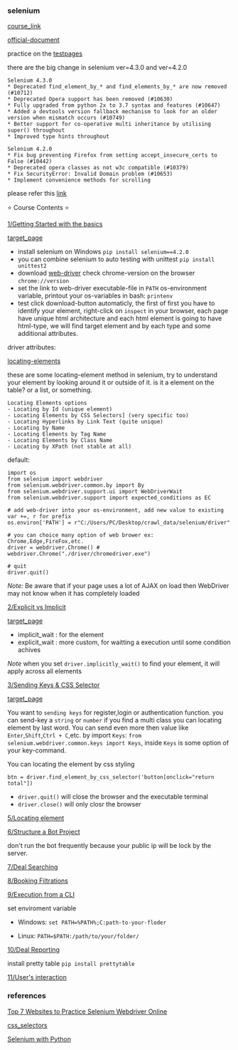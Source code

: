 ### selenium

[course_link](https://www.youtube.com/watch?v=j7VZsCCnptM)

[official-document](https://www.selenium.dev/documentation/)

practice on the [testpages](https://testpages.herokuapp.com/styled/index.html)

there are the big change in selenium ver=4.3.0 and ver=4.2.0

    Selenium 4.3.0
    * Deprecated find_element_by_* and find_elements_by_* are now removed (#10712)
    * Deprecated Opera support has been removed (#10630)
    * Fully upgraded from python 2x to 3.7 syntax and features (#10647)
    * Added a devtools version fallback mechanism to look for an older version when mismatch occurs (#10749)
    * Better support for co-operative multi inheritance by utilising super() throughout
    * Improved type hints throughout

    Selenium 4.2.0
    * Fix bug preventing Firefox from setting accept_insecure_certs to False (#10442)
    * Deprecated opera classes as not w3c compatible (#10379)
    * Fix SecurityError: Invalid Domain problem (#10653)
    * Implement convenience methods for scrolling

please refer this [link](https://github.com/SeleniumHQ/selenium/blob/a4995e2c096239b42c373f26498a6c9bb4f2b3e7/py/CHANGES)

⭐️ Course Contents ⭐️

[1/Getting Started with the basics](/selenium/sub1)

[target_page](https://testpages.herokuapp.com/styled/download/download.html)

- install selenium on Windows `pip install selenium==4.2.0`
- you can combine selenium to auto testing with unittest `pip install unittest2` 
- download [web-driver](https://www.selenium.dev/documentation/webdriver/getting_started/install_drivers/) check chrome-version on the browser `chrome://version`
- set the link to web-driver executable-file in `PATH` os-environment variable, printout your os-variables in bash: `printenv`
- test click download-button automaticly, the first of first you have to identify your element, right-click on `inspect` in your browser, each page have unique html architecture and each html element is going to have html-type, we will find target element and by each type and some additional attributes.

driver attributes:

[locating-elements](https://selenium-python.readthedocs.io/locating-elements.html#)

these are some locating-element method in selenium, try to understand your element by looking around it or outside of it. is it a element on the table? or a list, or something.

    Locating Elements options   
    - Locating by Id (unique element)
    - Locating Elements by CSS Selectors] (very specific too)
    - Locating Hyperlinks by Link Text (quite unique)
    - Locating by Name
    - Locating Elements by Tag Name
    - Locating Elements by Class Name
    - Locating by XPath (not stable at all)

default:

    import os 
    from selenium import webdriver
    from selenium.webdriver.common.by import By
    from selenium.webdriver.support.ui import WebDriverWait
    from selenium.webdriver.support import expected_conditions as EC

    # add web-driver into your os-environment, add new value to existing var +=, r for prefix
    os.environ['PATH'] = r"C:/Users/PC/Desktop/crawl_data/selenium/driver"

    # you can choice many option of web brower ex: Chrome,Edge,FireFox,etc.
    driver = webdriver.Chrome() # webdriver.Chrome("./driver/chromedriver.exe")

    # quit
    driver.quit()

*Note:* Be aware that if your page uses a lot of AJAX on load then WebDriver may not know when it has completely loaded

[2/Explicit vs Implicit](/selenium/sub2)

[target_page](https://www.tutorialspoint.com/about/about_careers.htm)

- implicit_wait : for the element
- explicit_wait : more custom, for waitting a execution until some condition achives

*Note* when you set `driver.implicitly_wait()` to find your element, it will apply across all elements

[3/Sending Keys & CSS Selector](/selenium/sub3)

[target_page](https://testpages.herokuapp.com/styled/calculator)

You want to `sending keys` for register,login or authentication function. you can send-key a `string` or `number`
if you find a multi class you can locating element by last word. You can send even more then value like `Enter`,`Shift`,`Ctrl + C`,etc. by import `Keys`: `from selenium.webdriver.common.keys import Keys`, inside `Keys` is some option of your key-command.

You can locating the element by css styling

    btn = driver.find_element_by_css_selector('button[onclick="return total"])

- `driver.quit()` will close the browser and the executable terminal
- `driver.close()` will only closr the browser

[5/Locating element](/selenium/sub5)

[6/Structure a Bot Project](/selenium/bot)

don't run the bot frequently because your public ip will be lock by the server.

[7/Deal Searching](/selenium/sub9)

[8/Booking Filtrations](/selenium/sub10)

[9/Execution from a CLI](/selenium/sub11)

set enviroment variable

- Windows: `set PATH=%PATH%;C:path-to-your-floder`

- Linux: `PATH=$PATH:/path/to/your/folder/`

[10/Deal Reporting](/selenium/sub12)

install pretty table `pip install prettytable`

[11/User's interaction](/selenium/sub13)

### references

[Top 7 Websites to Practice Selenium Webdriver Online](https://www.techbeamers.com/websites-to-practice-selenium-webdriver-online/#1httpsphptravelscomdemo)

[css_selectors](https://www.w3schools.com/cssref/css_selectors.asp)

[Selenium with Python](https://selenium-python.readthedocs.io/index.html)